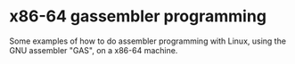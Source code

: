 
# x86-64 gassembler programming

Some examples of how to do assembler programming with Linux, using the GNU assembler "GAS", on a x86-64 machine.


